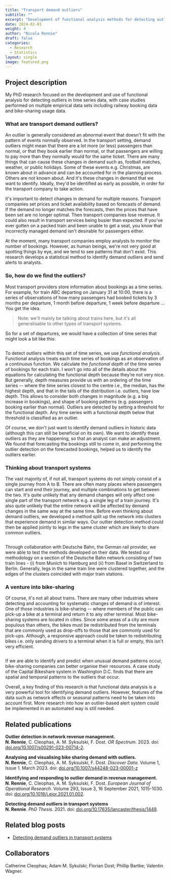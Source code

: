 ```yaml
---
title: "Transport demand outliers"
subtitle: ""
excerpt: "Development of functional analysis methods for detecting outliers in time series data, with case studies on railway bookings and bike-sharing usage data."
date: 2024-02-01
weight: 4
author: "Nicola Rennie"
draft: false
categories:
  - Research
  - Statistics
layout: single
image: featured.png
---
```


## Project description

My PhD research focused on the development and use of functional analysis for detecting outliers in time series data, with case studies performed on multiple empirical data sets including railway booking data and bike-sharing usage data. 

### What are transport demand outliers?

An outlier is generally considered an abnormal event that doesn't fit with the pattern of events normally observed. In the transport setting, demand outliers might mean that there are a lot more (or less) passengers than normal, or that they book earlier than normal, or that passengers are willing to pay more than they normally would for the same ticket. There are many things that can cause these changes in demand such as, football matches, weather, or public holidays. Some of these events e.g. Christmas, are known about in advance and can be accounted for in the planning process. Others are not known about. And it's these changes in demand that we want to identify. Ideally, they'd be identified as early as possible, in order for the transport company to take action. 

It's important to detect changes in demand for multiple reasons. Transport companies set prices and ticket availability based on forecasts of demand. If the demand no longer matches the forecasts, then the prices that have been set are no longer optimal. Then transport companies lose revenue. It could also result in transport services being busier than expected. If you've ever gotten on a packed train and been unable to get a seat, you know that incorrectly managed demand isn't desirable for passengers either.

At the moment, many transport companies employ analysts to monitor the number of bookings. However, as human beings, we're not very good at spotting things by eye, and we tend to see patterns that don't exist. This research develops a statistical method to identify demand outliers and send alerts to analysts.

### So, how do we find the outliers?

Most transport providers store information about bookings as a time series. For example, for train ABC departing on January 31 at 10:00, there is a series of observations of how many passengers had booked tickets by 3 months per departure, 1 month before departure, 1 week before departure ... You get the idea. 

> Note: we'll mainly be talking about trains here, but it's all generalisable to other types of transport systems.

So for a set of departures, we would have a collection of time series that might look a bit like this:

<p align="center">
<img src="bookings.jpg" alt="">
</p>

To detect outliers within this set of time series, we use *functional analysis*. Functional analysis treats each time series of bookings as an observation of a continuous function. We calculate the *functional depth* of the time series of bookings for each train. I won’t go into all of the details about the equations for calculating the functional depth because they’re not very nice. But generally, depth measures provide us with an ordering of the time series -- where the time series closest to the centre i.e., the median, has the highest depth, and that in the tails of the distribution i.e. outliers, have low depth. This allows to consider both changes in magnitude (e.g. a big increase in bookings), and shape of booking patterns (e.g. passengers booking earlier than normal). Outliers are detected by setting a threshold for the functional depth. Any time series with a functional depth below that threshold is classified as an outlier.

Of course, we don't just want to identify demand outliers in historic data (although this can still be beneficial on its own). We want to identify these outliers as they are happening, so that an analyst can make an adjustment. We found that forecasting the bookings still to come in, and performing the outlier detection on the forecasted bookings, helped us to identify the outliers earlier. 

### Thinking about transport systems

The vast majority of, if not all, transport systems do not simply consist of a single journey from A to B. There are often many places where passengers can start and end their journey, and multiple combinations to get between the two. It's quite unlikely that any demand changes will only affect one single part of the transport network e.g. a single leg of a train journey. It's also quite unlikely that the entire network will be affected by demand changes in the same way at the same time. Before even thinking about demand outliers, we developed a method split up the network into clusters that experience demand in similar ways. Our outlier detection method could then be applied jointly to legs in the same cluster which are likely to share common outliers. 

<p align="center">
<img src="network.png" alt="">
</p>

Through collaboration with Deutsche Bahn, the German rail provider, we were able to test the methods developed on their data. We tested our methodology on a section of the Deutsche Bahn network consisting of two train lines - (i) from Munich to Hamburg and (ii) from Basel in Switzerland to Berlin. Generally, legs in the same train line were clustered together, and the edges of the clusters coincided with major train stations.

### A venture into bike-sharing

Of course, it's not all about trains. There are many other industries where detecting and accounting for systematic changes of demand is of interest. One of those industries is bike-sharing -- where members of the public can pick-up a bike at a terminal and return it to any other terminal. Most bike-sharing systems are located in cities. Since some areas of a city are more populous than others, the bikes must be redistributed from the terminals that are commonly used as drop-offs to those that are commonly used for pick-ups. Although, a responsive approach could be taken to redistributing bikes i.e. only sending drivers to a terminal when it is full or empty, this isn't very efficient. 

<p align="center">
<img src="bikes.png" alt="">
</p>

If we are able to identify and predict when unusual demand patterns occur, bike-sharing companies can better organise their resources. A case study of the Capital Bikeshare system in Washington D.C. finds that there are spatial and temporal patterns to the outliers that occur. 

Overall, a key finding of this research is that functional data analysis is a very powerful tool for identifying demand outliers. However, features of the data such as network effects or seasonal patterns need to be taken into account first. More research into how an outlier-based alert system could be implemented in an automated way is still needed.

## Related publications

**Outlier detection in network revenue management.** <br>
**N. Rennie**, C. Cleophas, A. M. Syksulski, F. Dost. *OR Spectrum*. 2023. doi: [doi.org/10.1007/s00291-023-00714-2](https://doi.org/10.1007/s00291-023-00714-2).

**Analysing and visualising bike sharing demand with outliers.** <br>
**N. Rennie**, C. Cleophas, A. M. Syksulski, F. Dost. *Discover Data*. Volume 1, Issue 1. March 2023. doi: [doi.org/10.1007/s44248-023-00001-z](https://doi.org/10.1007/s44248-023-00001-z)

**Identifying and responding to outlier demand in revenue management.** <br>
**N. Rennie**, C. Cleophas, A. M. Syksulski, F. Dost. *European Journal of Operational Research*. Volume 293, Issue 3, 16 September 2021, 1015-1030. doi: [doi.org/10.1016/j.ejor.2021.01.002](https://doi.org/10.1016/j.ejor.2021.01.002).

**Detecting demand outliers in transport systems** <br>
**N. Rennie**. *PhD Thesis*. 2021. doi: [doi.org/10.17635/lancaster/thesis/1448](https://doi.org/10.17635/lancaster/thesis/1448).

## Related blog posts

* [Detecting demand outliers in transport systems](https://nrennie.rbind.io/blog/detecting-demand-outliers-in-transport-systems/)

## Collaborators

Catherine Cleophas; Adam M. Sykulski; Florian Dost; Phillip Bartke; Valentin Wagner.
